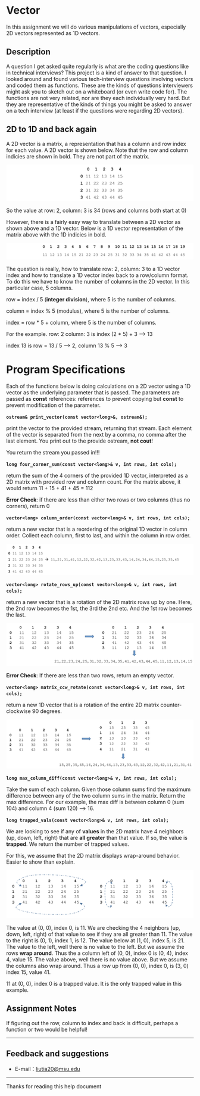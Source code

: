# Vector

In this assignment we will do various manipulations of vectors, especially 2D vectors represented as 1D vectors.

## Description

A question I get asked quite regularly is what are the coding questions like in technical interviews? This project is a kind of answer to that question. I looked around and found various tech-interview questions involving vectors and coded them as functions. These are the kinds of questions interviewers might ask you to sketch out on a whiteboard (or even write code for). The functions are not very related, nor are they each individually very hard. But they are representative of the kinds of things you might be asked to answer on a tech interview (at least if the questions were regarding 2D vectors).

## 2D to 1D and back again

A 2D vector is a matrix, a representation that has a column and row index for each value. A 2D vector is shown below. Note that the row and column indicies are shown in bold. They are not part of the matrix.

![](https://raw.githubusercontent.com/liutiantian233/CPP-Project/master/Proj06/proj06-1.png)

So the value at row: 2, column: 3 is 34 (rows and columns both start at 0)

However, there is a fairly easy way to translate between a 2D vector as shown above and a 1D vector. Below is a 1D vector representation of the matrix above with the 1D indicies in bold.

![](https://raw.githubusercontent.com/liutiantian233/CPP-Project/master/Proj06/proj06-2.png)

The question is really, how to translate row: 2, column: 3 to a 1D vector index and how to translate a 1D vector index back to a row/column format. To do this we have to know the number of columns in the 2D vector. In this particular case, 5 columns.

row = index / 5 (**integer division**), where 5 is the number of columns.

column = index % 5 (modulus), where 5 is the number of columns.

index = row * 5 + column, where 5 is the number of columns.

For the example. row: 2 column: 3 is index (2 * 5) + 3 --> 13

index 13 is row = 13 / 5 --> 2, column 13 % 5 --> 3

# Program Specifications

Each of the functions below is doing calculations on a 2D vector using a 1D vector as the underlying parameter that is passed. The parameters are passed as **const** references: references to prevent copying but **const** to prevent modification of the parameter.

**`ostream& print_vector(const vector<long>&, ostream&);`**

print the vector to the provided stream, returning that stream. Each element of the vector is separated from the next by a comma, no comma after the last element. You print out to the provide ostream, **not cout**!

You return the stream you passed in!!!

**`long four_corner_sum(const vector<long>& v, int rows, int cols);`**

return the sum of the 4 corners of the provided 1D vector, interpreted as a 2D matrix with provided row and column count. For the matrix above, it would return 11 + 15 + 41 + 45 = 112

**Error Check**: if there are less than either two rows or two columns (thus no corners), return 0

**`vector<long> column_order(const vector<long>& v, int rows, int cols);`**

return a new vector that is a reordering of the original 1D vector in column order. Collect each column, first to last, and within the column in row order.

![](https://raw.githubusercontent.com/liutiantian233/CPP-Project/master/Proj06/proj06-3.png)

**`vector<long> rotate_rows_up(const vector<long>& v, int rows, int cols);`**

return a new vector that is a rotation of the 2D matrix rows up by one. Here, the 2nd row becomes the 1st, the 3rd the 2nd etc. And the 1st row becomes the last.

![](https://raw.githubusercontent.com/liutiantian233/CPP-Project/master/Proj06/proj06-4.png)

**Error Check**: If there are less than two rows, return an empty vector.

**`vector<long> matrix_ccw_rotate(const vector<long>& v, int rows, int cols);`**

return a new 1D vector that is a rotation of the entire 2D matrix counter-clockwise 90 degrees.

![](https://raw.githubusercontent.com/liutiantian233/CPP-Project/master/Proj06/proj06-5.png)

**`long max_column_diff(const vector<long>& v, int rows, int cols);`**

Take the sum of each column. Given those column sums find the maximum difference between any of the two column sums in the matrix. Return the max difference. For our example, the max diff is between column 0 (sum 104) and column 4 (sum 120) --> 16.

**`long trapped_vals(const vector<long>& v, int rows, int cols);`**

We are looking to see if any of **values** in the 2D matrix have 4 neighbors (up, down, left, right) that are **all greater** than that value. If so, the value is **trapped**. We return the number of trapped values.

For this, we assume that the 2D matrix displays wrap-around behavior. Easier to show than explain.

![](https://raw.githubusercontent.com/liutiantian233/CPP-Project/master/Proj06/proj06-6.png)

The value at (0, 0), index 0, is 11. We are checking the 4 neighbors (up, down, left, right) of that value to see if they are all greater than 11. The value to the right is (0, 1), index 1, is 12. The value below at (1, 0), index 5, is 21. The value to the left, well there is no value to the left. But we assume the rows **wrap around**. Thus the a column left of (0, 0), index 0 is (0, 4), index 4, value 15. The value above, well there is no value above. But we assume the columns also wrap around. Thus a row up from (0, 0), index 0, is (3, 0) index 15, value 41.

11 at (0, 0), index 0 is a trapped value. It is the only trapped value in this example.

## Assignment Notes

If figuring out the row, column to index and back is difficult, perhaps a function or two would be helpful!

-----

## Feedback and suggestions

- E-mail：<liutia20@msu.edu>

---------

Thanks for reading this help document

